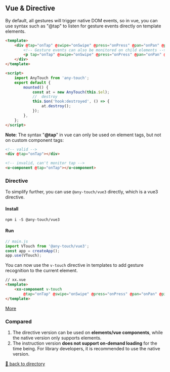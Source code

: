 ## Vue & Directive

By default, all gestures will trigger native DOM events, so in vue, you can use syntax such as "@tap" to listen for gesture events directly on template elements.

```html
<template>
    <div @tap="onTap" @swipe="onSwipe" @press="onPress" @pan="onPan" @pinch="onPinch" @rotate="onRotate">
        <!-- Gesture events can also be monitored on child elements -->
        <p tap="onTap" @swipe="onSwipe" @press="onPress" @pan="onPan" @pinch="onPinch" @rotate="onRotate">Hello any-touch</p>
    </div>
</template>

<script>
    import AnyTouch from 'any-touch';
    export default {
        mounted() {
            const at = new AnyTouch(this.$el);
            //  destroy
            this.$on('hook:destroyed', () => {
                at.destroy();
            });
        },
    };
</script>
```

**Note**: The syntax "**@tap**" in vue can only be used on element tags, but not on custom component tags:

```html
<!-- valid -->
<div @tap="onTap"></div>

<!-- invalid, can't monitor tap -->
<u-component @tap="onTap"></u-component>
```

### Directive

To simplify further, you can use `@any-touch/vue3` directly, which is a vue3 directive.

#### Install
```
npm i -S @any-touch/vue3
```

#### Run

```javascript
// main.js
import VTouch from '@any-touch/vue3';
const app = createApp();
app.use(VTouch);
```
You can now use the `v-touch` directive in templates to add gesture recognition to the current element.
``` html
// xx.vue
<template>
    <xx-component v-touch  
        @tap="onTap" @swipe="onSwipe" @press="onPress" @pan="onPan" @pinch="onPinch" @rotate="onRotate"></xx-component>
</template>
```
[More](/packages/vue3/README.md)

### Compared
1. The directive version can be used on **elements/vue components**, while the native version only supports elements.
2. The instruction version **does not support on-demand loading** for the time being. For library developers, it is recommended to use the native version.

[:rocket: back to directory](../README.md#directory)
